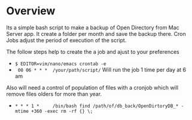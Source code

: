 Overview
========

Its a simple bash script to make a backup of Open Directory from Mac Server app. It create a folder per month and save the backup there.
Cron Jobs adjust the period of execution of the script.

The follow steps help to create the a job and ajust to your preferences

* `$ EDITOR=vim/nano/emacs crontab -e`
* ` 00 06 * * *  /your/path/script/`  Will run the job 1 time per day at 6 am

Also will need a control of population of files with a cronjob which will remove files olders for more than year.

* `* * * 1 *     /bin/bash find /path/of/db_back/OpenDirtoryDB_* -mtime +360 -exec rm -rf {} \;` 
